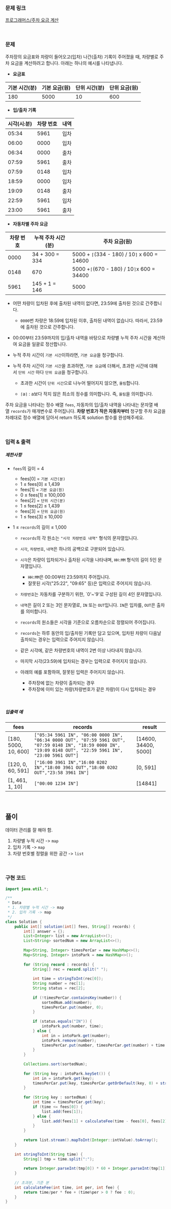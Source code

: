 ### 문제 링크

[프로그래머스/주차 요금 계산](https://school.programmers.co.kr/learn/courses/30/lessons/92341)

<br>

### 문제

주차장의 요금표와 차량이 들어오고(입차) 나간(출차) 기록이 주어졌을 때, 차량별로 주차 요금을 계산하려고 합니다. 아래는 하나의 예시를 나타냅니다.

- **요금표**

|기본 시간(분)|기본 요금(원)|단위 시간(분)|단위 요금(원)|
|---|---|---|---|
|180|5000|10|600|

- **입/출차 기록**

|시각(시:분)|차량 번호|내역|
|---|---|---|
|05:34|5961|입차|
|06:00|0000|입차|
|06:34|0000|출차|
|07:59|5961|출차|
|07:59|0148|입차|
|18:59|0000|입차|
|19:09|0148|출차|
|22:59|5961|입차|
|23:00|5961|출차|

- **자동차별 주차 요금**

|차량 번호|누적 주차 시간(분)|주차 요금(원)|
|---|---|---|
|0000|34 + 300 = 334|5000 + `⌈`(334 - 180) / 10`⌉` x 600 = 14600|
|0148|670|5000 +`⌈`(670 - 180) / 10`⌉`x 600 = 34400|
|5961|145 + 1 = 146|5000|

- 어떤 차량이 입차된 후에 출차된 내역이 없다면, 23:59에 출차된 것으로 간주합니다.
    - `0000`번 차량은 18:59에 입차된 이후, 출차된 내역이 없습니다. 따라서, 23:59에 출차된 것으로 간주합니다.
- 00:00부터 23:59까지의 입/출차 내역을 바탕으로 차량별 누적 주차 시간을 계산하여 요금을 일괄로 정산합니다.
- 누적 주차 시간이 `기본 시간`이하라면, `기본 요금`을 청구합니다.

- 누적 주차 시간이 `기본 시간`을 초과하면, `기본 요금`에 더해서, 초과한 시간에 대해서 `단위 시간` 마다 `단위 요금`을 청구합니다.
    - 초과한 시간이 `단위 시간`으로 나누어 떨어지지 않으면, `올림`합니다.

    - `⌈`a`⌉` : a보다 작지 않은 최소의 정수를 의미합니다. 즉, `올림`을 의미합니다.

주차 요금을 나타내는 정수 배열 `fees`, 자동차의 입/출차 내역을 나타내는 문자열 배열 `records`가 매개변수로 주어집니다. **차량 번호가 작은 자동차부터** 청구할 주차 요금을 차례대로 정수 배열에 담아서 return 하도록 solution 함수를 완성해주세요.

<br>

### 입력 & 출력

##### 제한사항

- `fees`의 길이 = 4

    - fees[0] = `기본 시간(분)`
    - 1 ≤ fees[0] ≤ 1,439
    - fees[1] = `기본 요금(원)`
    - 0 ≤ fees[1] ≤ 100,000
    - fees[2] = `단위 시간(분)`
    - 1 ≤ fees[2] ≤ 1,439
    - fees[3] = `단위 요금(원)`
    - 1 ≤ fees[3] ≤ 10,000
- 1 ≤ `records`의 길이 ≤ 1,000

    - `records`의 각 원소는 `"시각 차량번호 내역"` 형식의 문자열입니다.
    - `시각`, `차량번호`, `내역`은 하나의 공백으로 구분되어 있습니다.
    - `시각`은 차량이 입차되거나 출차된 시각을 나타내며, `HH:MM` 형식의 길이 5인 문자열입니다.
        - `HH:MM`은 00:00부터 23:59까지 주어집니다.
        - 잘못된 시각("25:22", "09:65" 등)은 입력으로 주어지지 않습니다.
    - `차량번호`는 자동차를 구분하기 위한, `0'~'9'로 구성된 길이 4인 문자열입니다.

    - `내역`은 길이 2 또는 3인 문자열로, `IN` 또는 `OUT`입니다. `IN`은 입차를, `OUT`은 출차를 의미합니다.
    - `records`의 원소들은 시각을 기준으로 오름차순으로 정렬되어 주어집니다.
    - `records`는 하루 동안의 입/출차된 기록만 담고 있으며, 입차된 차량이 다음날 출차되는 경우는 입력으로 주어지지 않습니다.
    - 같은 시각에, 같은 차량번호의 내역이 2번 이상 나타내지 않습니다.
    - 마지막 시각(23:59)에 입차되는 경우는 입력으로 주어지지 않습니다.
    - 아래의 예를 포함하여, 잘못된 입력은 주어지지 않습니다.
        - 주차장에 없는 차량이 출차되는 경우
        - 주차장에 이미 있는 차량(차량번호가 같은 차량)이 다시 입차되는 경우

<br>

##### 입출력 예

|fees|records|result|
|---|---|---|
|[180, 5000, 10, 600]|`["05:34 5961 IN", "06:00 0000 IN", "06:34 0000 OUT", "07:59 5961 OUT", "07:59 0148 IN", "18:59 0000 IN", "19:09 0148 OUT", "22:59 5961 IN", "23:00 5961 OUT"]`|[14600, 34400, 5000]|
|[120, 0, 60, 591]|`["16:00 3961 IN","16:00 0202 IN","18:00 3961 OUT","18:00 0202 OUT","23:58 3961 IN"]`|[0, 591]|
|[1, 461, 1, 10]|`["00:00 1234 IN"]`|[14841]|

<br>

## 풀이

데이터 관리를 잘 해야 함.
1. 차량별 누적 시간 -> `map`  
2. 입차 기록 -> `map`
3. 차량 번호별 정렬을 위한 공간 -> `list`

<br>

### 구현 코드
```java
import java.util.*;

/**
 * Data
 * 1. 차량별 누적 시간 -> map
 * 2. 입차 기록 -> map
 */
class Solution {
    public int[] solution(int[] fees, String[] records) {
        int[] answer = {};
        List<Integer> list = new ArrayList<>();
        List<String> sortedNum = new ArrayList<>();
        
        Map<String, Integer> timesPerCar = new HashMap<>();
        Map<String, Integer> intoPark = new HashMap<>();
        
        for (String record : records) {
            String[] rec = record.split(" ");
            
            int time = stringToInt(rec[0]);
            String number = rec[1];
            String status = rec[2];
            
            if (!timesPerCar.containsKey(number)) {
                sortedNum.add(number);
                timesPerCar.put(number, 0);
            }
            
            if (status.equals("IN")) {
                intoPark.put(number, time);
            } else {
                int in = intoPark.get(number);
                intoPark.remove(number);
                timesPerCar.put(number, timesPerCar.get(number) + time - in);
            }
        }
        
        Collections.sort(sortedNum);
        
        for (String key : intoPark.keySet()) {
            int in = intoPark.get(key);
            timesPerCar.put(key, timesPerCar.getOrDefault(key, 0) + stringToInt("23:59") - in);
        }
        
        for (String key : sortedNum) {
            int time = timesPerCar.get(key);
            if (time <= fees[0]) {
                list.add(fees[1]);
            } else {
                list.add(fees[1] + calculateFee(time - fees[0], fees[2], fees[3]));
            }
        }
        
        return list.stream().mapToInt(Integer::intValue).toArray();
    }
    
    int stringToInt(String time) {
        String[] tmp = time.split(":");
        
        return Integer.parseInt(tmp[0]) * 60 + Integer.parseInt(tmp[1]);
    }
    
    // 초과분, 기준 분
    int calculateFee(int time, int per, int fee) {
        return time/per * fee + (time%per > 0 ? fee : 0);
    }
}
```